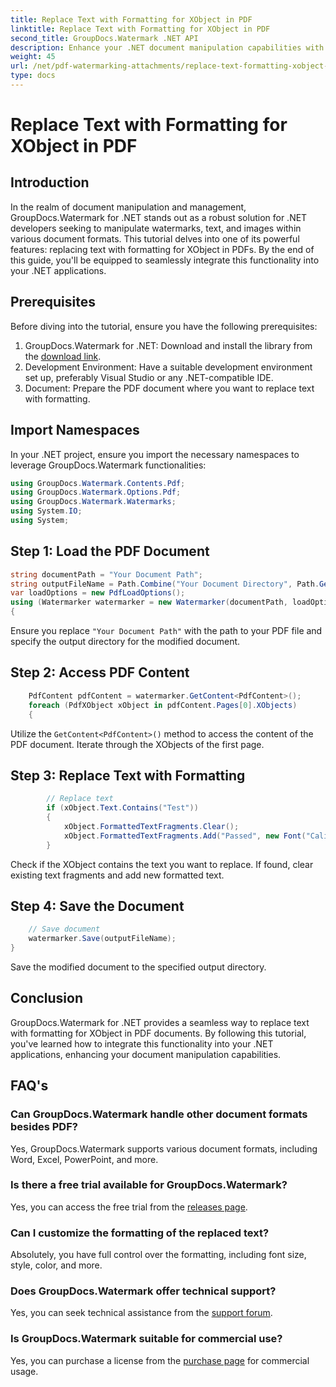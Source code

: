 ```yaml
---
title: Replace Text with Formatting for XObject in PDF
linktitle: Replace Text with Formatting for XObject in PDF
second_title: GroupDocs.Watermark .NET API
description: Enhance your .NET document manipulation capabilities with GroupDocs.Watermark for .NET. Learn how to replace text with formatting in PDFs effortlessly.
weight: 45
url: /net/pdf-watermarking-attachments/replace-text-formatting-xobject-pdf/
type: docs
---
```

# Replace Text with Formatting for XObject in PDF

## Introduction
In the realm of document manipulation and management, GroupDocs.Watermark for .NET stands out as a robust solution for .NET developers seeking to manipulate watermarks, text, and images within various document formats. This tutorial delves into one of its powerful features: replacing text with formatting for XObject in PDFs. By the end of this guide, you'll be equipped to seamlessly integrate this functionality into your .NET applications.
## Prerequisites
Before diving into the tutorial, ensure you have the following prerequisites:
1. GroupDocs.Watermark for .NET: Download and install the library from the [download link](https://releases.groupdocs.com/Watermark/net/).
2. Development Environment: Have a suitable development environment set up, preferably Visual Studio or any .NET-compatible IDE.
3. Document: Prepare the PDF document where you want to replace text with formatting.

## Import Namespaces
In your .NET project, ensure you import the necessary namespaces to leverage GroupDocs.Watermark functionalities:
```csharp
using GroupDocs.Watermark.Contents.Pdf;
using GroupDocs.Watermark.Options.Pdf;
using GroupDocs.Watermark.Watermarks;
using System.IO;
using System;
```
## Step 1: Load the PDF Document
```csharp
string documentPath = "Your Document Path";
string outputFileName = Path.Combine("Your Document Directory", Path.GetFileName(documentPath));
var loadOptions = new PdfLoadOptions();
using (Watermarker watermarker = new Watermarker(documentPath, loadOptions))
{
```
Ensure you replace `"Your Document Path"` with the path to your PDF file and specify the output directory for the modified document.
## Step 2: Access PDF Content
```csharp
    PdfContent pdfContent = watermarker.GetContent<PdfContent>();
    foreach (PdfXObject xObject in pdfContent.Pages[0].XObjects)
    {
```
Utilize the `GetContent<PdfContent>()` method to access the content of the PDF document. Iterate through the XObjects of the first page.
## Step 3: Replace Text with Formatting
```csharp
        // Replace text
        if (xObject.Text.Contains("Test"))
        {
            xObject.FormattedTextFragments.Clear();
            xObject.FormattedTextFragments.Add("Passed", new Font("Calibri", 19, FontStyle.Bold), Color.Red, Color.Aqua);
        }
```
Check if the XObject contains the text you want to replace. If found, clear existing text fragments and add new formatted text.
## Step 4: Save the Document
```csharp
    // Save document
    watermarker.Save(outputFileName);
}
```
Save the modified document to the specified output directory.

## Conclusion
GroupDocs.Watermark for .NET provides a seamless way to replace text with formatting for XObject in PDF documents. By following this tutorial, you've learned how to integrate this functionality into your .NET applications, enhancing your document manipulation capabilities.
## FAQ's
### Can GroupDocs.Watermark handle other document formats besides PDF?
Yes, GroupDocs.Watermark supports various document formats, including Word, Excel, PowerPoint, and more.
### Is there a free trial available for GroupDocs.Watermark?
Yes, you can access the free trial from the [releases page](https://releases.groupdocs.com/).
### Can I customize the formatting of the replaced text?
Absolutely, you have full control over the formatting, including font size, style, color, and more.
### Does GroupDocs.Watermark offer technical support?
Yes, you can seek technical assistance from the [support forum](https://forum.groupdocs.com/c/watermark/19).
### Is GroupDocs.Watermark suitable for commercial use?
Yes, you can purchase a license from the [purchase page](https://purchase.groupdocs.com/buy) for commercial usage.

